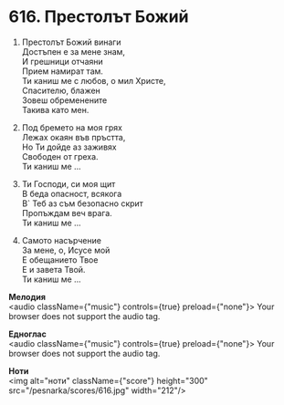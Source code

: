 # 616. Престолът Божий

1. Престолът Божий винаги  
Достъпен е за мене знам,  
И грешници отчаяни  
Прием намират там.  
Ти каниш ме с любов, о мил Христе,  
Спасителю, блажен  
Зовеш обременените  
Такива като мен.  

2. Под бремето на моя грях  
Лежах окаян във пръстта,  
Но Ти дойде аз заживях  
Свободен от греха.  
Ти каниш ме ...  

3. Ти Господи, си моя щит  
В беда опасност, всякога  
В` Теб аз съм безопасно скрит  
Пропъждам веч врага.  
Ти каниш ме ...  

4. Самото насърчение  
За мене, о, Исусе мой  
Е обещанието Твое  
Е и завета Твой.  
Ти каниш ме ...

**Мелодия**  
<audio className={"music"} controls={true} preload={"none"}>
    <source src="/pesnarka/mp3/616.mp3" type="audio/mpeg"/>
    Your browser does not support the audio tag.
</audio>

**Едноглас**  
<audio className={"music"} controls={true} preload={"none"}>
    <source src="/pesnarka/transp/616.mp3" type="audio/mpeg"/>
    Your browser does not support the audio tag.
</audio>

**Ноти**  
<img alt="ноти" className={"score"} height="300" src="/pesnarka/scores/616.jpg" width="212"/>
